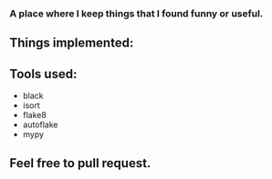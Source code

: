 ### A place where I keep things that I found funny or useful.

## Things implemented:



## Tools used:
- black
- isort
- flake8
- autoflake
- mypy

## Feel free to pull request.

